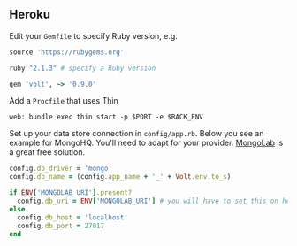 ## Heroku

Edit your ```Gemfile``` to specify Ruby version, e.g.

```ruby
source 'https://rubygems.org'

ruby "2.1.3" # specify a Ruby version

gem 'volt', ~> '0.9.0'
```

Add a ```Procfile``` that uses Thin

    web: bundle exec thin start -p $PORT -e $RACK_ENV

Set up your data store connection in ```config/app.rb```.
Below you see an example for MongoHQ. You'll need to adapt for your provider.
[MongoLab](http://www.mongolab.com) is a great free solution.

```ruby
config.db_driver = 'mongo'
config.db_name = (config.app_name + '_' + Volt.env.to_s)

if ENV['MONGOLAB_URI'].present?
  config.db_uri = ENV['MONGOLAB_URI'] # you will have to set this on heroku
else
  config.db_host = 'localhost'
  config.db_port = 27017
end
```

